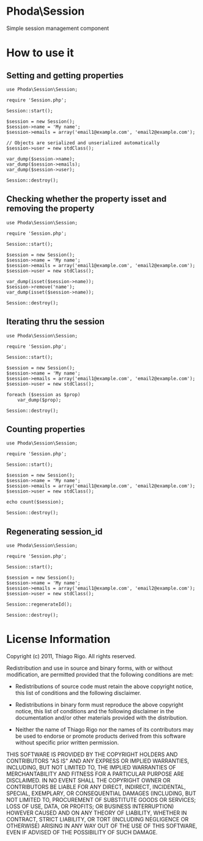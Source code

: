 Phoda\Session
==============

Simple session management component


How to use it
=============

Setting and getting properties
------------------------------

	use Phoda\Session\Session;

    require 'Session.php';

    Session::start();
	
    $session = new Session();
    $session->name = 'My name';
    $session->emails = array('email1@example.com', 'email2@example.com');

	// Objects are serialized and unserialized automatically
    $session->user = new stdClass();
    
    var_dump($session->name);
    var_dump($session->emails);
    var_dump($session->user);
    
    Session::destroy();

Checking whether the property isset and removing the property
--------------------------

	use Phoda\Session\Session;

    require 'Session.php';

    Session::start();

    $session = new Session();
    $session->name = 'My name';
    $session->emails = array('email1@example.com', 'email2@example.com');
    $session->user = new stdClass();
	
	var_dump(isset($session->name));
	$session->remove('name');
	var_dump(isset($session->name));

    Session::destroy();
	
Iterating thru the session
--------------------------
	
	use Phoda\Session\Session;

    require 'Session.php';

    Session::start();
	
    $session = new Session();
    $session->name = 'My name';
    $session->emails = array('email1@example.com', 'email2@example.com');
    $session->user = new stdClass();
    
    foreach ($session as $prop)
        var_dump($prop);
    
    Session::destroy();

Counting properties
-------------------
	
	use Phoda\Session\Session;

    require 'Session.php';

    Session::start();
	
    $session = new Session();
    $session->name = 'My name';
    $session->emails = array('email1@example.com', 'email2@example.com');
    $session->user = new stdClass();
    
    echo count($session);
    
    Session::destroy();
    
Regenerating session_id
--------------------------
	
	use Phoda\Session\Session;

    require 'Session.php';

    Session::start();
	
    $session = new Session();
    $session->name = 'My name';
    $session->emails = array('email1@example.com', 'email2@example.com');
    $session->user = new stdClass();
    
    Session::regenerateId();
    
    Session::destroy();


License Information
===================

Copyright (c) 2011, Thiago Rigo.
All rights reserved.

Redistribution and use in source and binary forms, with or without modification,
are permitted provided that the following conditions are met:

* Redistributions of source code must retain the above copyright notice,
this list of conditions and the following disclaimer.

* Redistributions in binary form must reproduce the above copyright notice,
this list of conditions and the following disclaimer in the documentation
and/or other materials provided with the distribution.

* Neither the name of Thiago Rigo nor the names of its
contributors may be used to endorse or promote products derived from this
software without specific prior written permission.

THIS SOFTWARE IS PROVIDED BY THE COPYRIGHT HOLDERS AND CONTRIBUTORS "AS IS" AND
ANY EXPRESS OR IMPLIED WARRANTIES, INCLUDING, BUT NOT LIMITED TO, THE IMPLIED
WARRANTIES OF MERCHANTABILITY AND FITNESS FOR A PARTICULAR PURPOSE ARE
DISCLAIMED. IN NO EVENT SHALL THE COPYRIGHT OWNER OR CONTRIBUTORS BE LIABLE FOR
ANY DIRECT, INDIRECT, INCIDENTAL, SPECIAL, EXEMPLARY, OR CONSEQUENTIAL DAMAGES
(INCLUDING, BUT NOT LIMITED TO, PROCUREMENT OF SUBSTITUTE GOODS OR SERVICES;
LOSS OF USE, DATA, OR PROFITS; OR BUSINESS INTERRUPTION) HOWEVER CAUSED AND ON
ANY THEORY OF LIABILITY, WHETHER IN CONTRACT, STRICT LIABILITY, OR TORT
(INCLUDING NEGLIGENCE OR OTHERWISE) ARISING IN ANY WAY OUT OF THE USE OF THIS
SOFTWARE, EVEN IF ADVISED OF THE POSSIBILITY OF SUCH DAMAGE.
